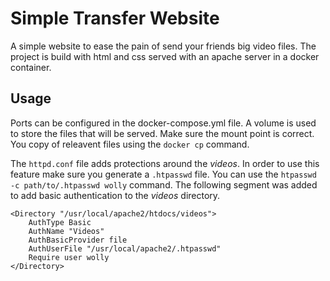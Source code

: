 # Simple Transfer Website

A simple website to ease the pain of send your friends big video files. The project is build with html and css served with an apache server in a docker container.

## Usage
Ports can be configured in the docker-compose.yml file. A volume is used to store the files that will be served. Make sure the mount point is correct. You copy of releavent files using the `docker cp` command.

The `httpd.conf` file adds protections around the *videos*. In order to use this feature make sure you generate a `.htpasswd` file. You can use the `htpasswd -c path/to/.htpasswd wolly` command.
The following segment was added to add basic authentication to the *videos* directory.

```
<Directory "/usr/local/apache2/htdocs/videos">
    AuthType Basic
    AuthName "Videos"
    AuthBasicProvider file
    AuthUserFile "/usr/local/apache2/.htpasswd"
    Require user wolly
</Directory>
```
